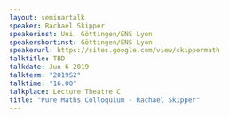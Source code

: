 ```yaml
---
layout: seminartalk
speaker: Rachael Skipper
speakerinst: Uni. Göttingen/ENS Lyon
speakershortinst: Göttingen/ENS Lyon
speakerurl: https://sites.google.com/view/skippermath
talktitle: TBD
talkdate: Jun 6 2019
talkterm: "2019S2"
talktime: "16.00"
talkplace: Lecture Theatre C
title: "Pure Maths Colloquium - Rachael Skipper"
---
```



